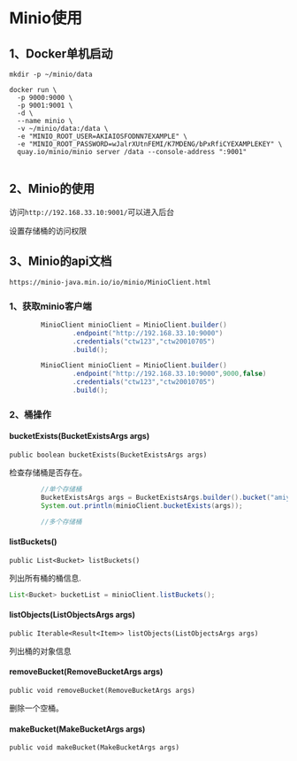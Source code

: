 # Minio使用

## 1、Docker单机启动

```shell
mkdir -p ~/minio/data

docker run \
  -p 9000:9000 \
  -p 9001:9001 \
  -d \
  --name minio \
  -v ~/minio/data:/data \
  -e "MINIO_ROOT_USER=AKIAIOSFODNN7EXAMPLE" \
  -e "MINIO_ROOT_PASSWORD=wJalrXUtnFEMI/K7MDENG/bPxRfiCYEXAMPLEKEY" \
  quay.io/minio/minio server /data --console-address ":9001"


```

## 2、Minio的使用

访问`http://192.168.33.10:9001/`可以进入后台

设置存储桶的访问权限

## 3、Minio的api文档

`https://minio-java.min.io/io/minio/MinioClient.html`

### 1、获取minio客户端

```java
        MinioClient minioClient = MinioClient.builder()
                .endpoint("http://192.168.33.10:9000")
                .credentials("ctw123","ctw20010705")
                .build();

        MinioClient minioClient = MinioClient.builder()
                .endpoint("http://192.168.33.10:9000",9000,false)
                .credentials("ctw123","ctw20010705")
                .build();
```

### 2、桶操作

#### bucketExists(BucketExistsArgs args)

`public boolean bucketExists(BucketExistsArgs args)`

检查存储桶是否存在。

```java
        //单个存储桶
        BucketExistsArgs args = BucketExistsArgs.builder().bucket("amiya").build();
        System.out.println(minioClient.bucketExists(args));

        //多个存储桶
```

#### listBuckets()

`public List<Bucket> listBuckets()`

列出所有桶的桶信息.

```java
List<Bucket> bucketList = minioClient.listBuckets();
```

#### listObjects(ListObjectsArgs args)

`public Iterable<Result<Item>> listObjects(ListObjectsArgs args)`

列出桶的对象信息

#### removeBucket(RemoveBucketArgs args)

`public void removeBucket(RemoveBucketArgs args)`

删除一个空桶。

#### makeBucket(MakeBucketArgs args)

`public void makeBucket(MakeBucketArgs args)`

```java

```


